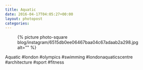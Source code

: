 ```yaml
---
title: Aquatic
date: 2016-04-17T04:05:27+00:00
layout: photopost
categories:
---
```


<figure class="photo photo--square">
  {% picture photo-square blog/instagram/6515db0ee06467baa04c67adaab2a298.jpg alt="" %}
</figure>

Aquatic
#london #olympics #swimming #londonaquaticscentre #architecture #sport #fitness
